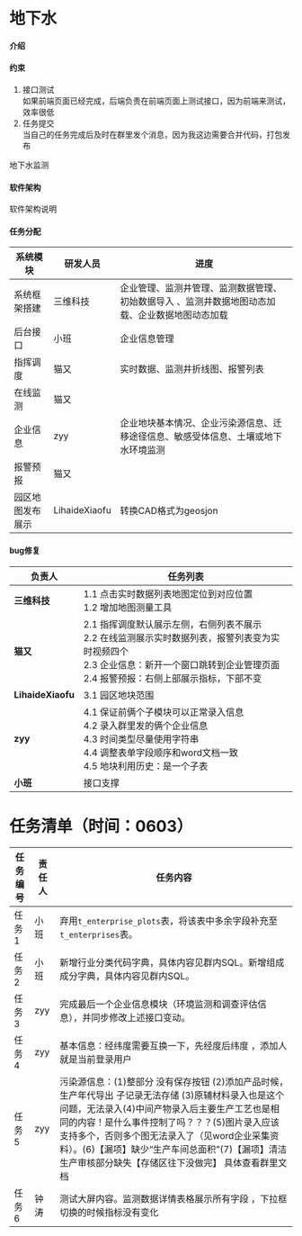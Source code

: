 # 地下水

#### 介绍

#### 约束

1.  接口测试<br>
如果前端页面已经完成，后端负责在前端页面上测试接口，因为前端来测试，效率很低
2.  任务提交<br>
当自己的任务完成后及时在群里发个消息，因为我这边需要合并代码，打包发布


地下水监测

#### 软件架构
软件架构说明


#### 任务分配

|  系统模块 |  研发人员 |       进度            |
|---|---|---|
| 系统框架搭建 |三维科技  | 企业管理、监测井管理、监测数据管理、初始数据导入 、监测井数据地图动态加载、企业数据地图动态加载 |
| 后台接口  |小班   | 企业信息管理|
| 指挥调度  |猫又   | 实时数据、监测井折线图、报警列表   |
| 在线监测  |猫又  |   |
| 企业信息  |zyy   |企业地块基本情况、企业污染源信息、迁移途径信息、敏感受体信息、土壤或地下水环境监测   |
| 报警预报  |猫又   |   |
| 园区地图发布展示  | LihaideXiaofu  |转换CAD格式为geosjon   |

#### bug修复

| 负责人       | 任务列表                                                                 |
|--------------|--------------------------------------------------------------------------|
| **三维科技** | 1.1 点击实时数据列表地图定位到对应位置<br>1.2 增加地图测量工具           |
| **猫又**     | 2.1 指挥调度默认展示左侧，右侧列表不展示<br>2.2 在线监测展示实时数据列表，报警列表变为实时视频四个<br>2.3 企业信息：新开一个窗口跳转到企业管理页面<br>2.4 报警预报：右侧上部展示指标，下部不变 |
| **LihaideXiaofu** | 3.1 园区地块范围                                                         |
| **zyy**      | 4.1 保证前俩个子模块可以正常录入信息<br>4.2 录入群里发的俩个企业信息<br>4.3 时间类型尽量使用字符串<br>4.4 调整表单字段顺序和word文档一致<br>4.5 地块利用历史：是一个子表 |
| **小班**      | 接口支撑 |




# 任务清单（时间：0603）

| **任务编号** | **责任人** | **任务内容**                                                                 |
|--------------|------------|------------------------------------------------------------------------------|
| 任务1         | 小班       | 弃用`t_enterprise_plots`表，将该表中多余字段补充至`t_enterprises`表。          |
| 任务2         | 小班       | 新增行业分类代码字典，具体内容见群内SQL。新增组成成分字典，具体内容见群内SQL。 |
| 任务3         | zyy        | 完成最后一个企业信息模块（环境监测和调查评估信息），并同步修改上述接口变动。                              |
| 任务4         | zyy        | 基本信息：经纬度需要互换一下，先经度后纬度   ，添加人就是当前登录用户                           |
| 任务5         | zyy        | 污染源信息：(1)整部分 没有保存按钮 (2)添加产品时候，生产年代导出 子记录无法存储     (3)原辅材料录入也是这个问题，无法录入(4)中间产物录入后主要生产工艺也是相同的内容！是什么事件控制了吗？？？(5)图片录入应该支持多个，否则多个图无法录入了（见word企业采集资料）。(6)【漏项】缺少“生产车间总面积”(7)【漏项】清洁生产审核部分缺失【存储区往下没做完】  具体查看群里文档                         |
| 任务6         | 钟涛       | 测试大屏内容。监测数据详情表格展示所有字段  ，下拉框切换的时候指标没有变化                                                        |

